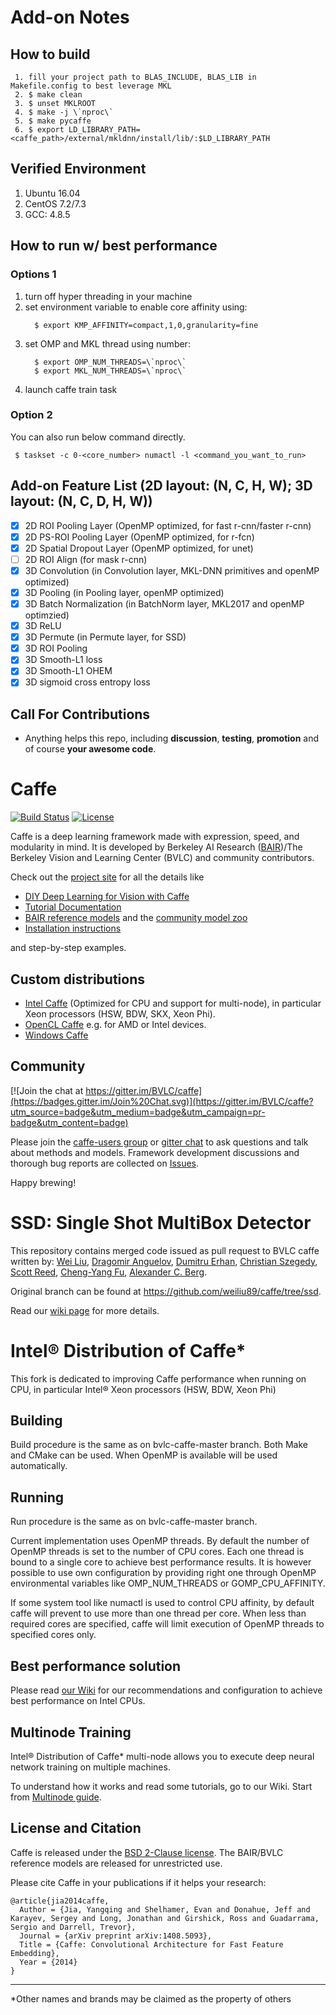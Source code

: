 # Add-on Notes
## How to build
```shell
 1. fill your project path to BLAS_INCLUDE, BLAS_LIB in Makefile.config to best leverage MKL
 2. $ make clean
 3. $ unset MKLROOT
 4. $ make -j \`nproc\`
 5. $ make pycaffe
 6. $ export LD_LIBRARY_PATH=<caffe_path>/external/mkldnn/install/lib/:$LD_LIBRARY_PATH
```
## Verified Environment
 1. Ubuntu 16.04
 2. CentOS 7.2/7.3
 3. GCC: 4.8.5

## How to run w/ best performance
### Options 1
 1. turn off hyper threading in your machine
 2. set environment variable to enable core affinity using:
    ```shell
      $ export KMP_AFFINITY=compact,1,0,granularity=fine
    ```
 3. set OMP and MKL thread using number:
    ```shell
      $ export OMP_NUM_THREADS=\`nproc\`
      $ export MKL_NUM_THREADS=\`nproc\`
    ```
 4. launch caffe train task
### Option 2
  You can also run below command directly.
```shell
 $ taskset -c 0-<core_number> numactl -l <command_you_want_to_run>
```

## Add-on Feature List (2D layout: (N, C, H, W); 3D layout: (N, C, D, H, W))
 - [x] 2D ROI Pooling Layer (OpenMP optimized, for fast r-cnn/faster r-cnn)
 - [x] 2D PS-ROI Pooling Layer (OpenMP optimized, for r-fcn)
 - [x] 2D Spatial Dropout Layer (OpenMP optimized, for unet)
 - [ ] 2D ROI Align (for mask r-cnn)
 - [x] 3D Convolution (in Convolution layer, MKL-DNN primitives and openMP optimized)
 - [x] 3D Pooling (in Pooling layer, openMP optimized)
 - [x] 3D Batch Normalization (in BatchNorm layer, MKL2017 and openMP optimzied)
 - [x] 3D ReLU
 - [x] 3D Permute (in Permute layer, for SSD)
 - [x] 3D ROI Pooling
 - [x] 3D Smooth-L1 loss
 - [x] 3D Smooth-L1 OHEM
 - [x] 3D sigmoid cross entropy loss

## Call For Contributions
- Anything helps this repo, including **discussion**, **testing**, **promotion** and of course **your awesome code**.

# Caffe

[![Build Status](https://travis-ci.org/BVLC/caffe.svg?branch=master)](https://travis-ci.org/BVLC/caffe)
[![License](https://img.shields.io/badge/license-BSD-blue.svg)](LICENSE)

Caffe is a deep learning framework made with expression, speed, and modularity in mind.
It is developed by Berkeley AI Research ([BAIR](http://bair.berkeley.edu))/The Berkeley Vision and Learning Center (BVLC) and community contributors.

Check out the [project site](http://caffe.berkeleyvision.org) for all the details like

- [DIY Deep Learning for Vision with Caffe](https://docs.google.com/presentation/d/1UeKXVgRvvxg9OUdh_UiC5G71UMscNPlvArsWER41PsU/edit#slide=id.p)
- [Tutorial Documentation](http://caffe.berkeleyvision.org/tutorial/)
- [BAIR reference models](http://caffe.berkeleyvision.org/model_zoo.html) and the [community model zoo](https://github.com/BVLC/caffe/wiki/Model-Zoo)
- [Installation instructions](http://caffe.berkeleyvision.org/installation.html)

and step-by-step examples.

## Custom distributions

- [Intel Caffe](https://github.com/BVLC/caffe/tree/intel) (Optimized for CPU and support for multi-node), in particular Xeon processors (HSW, BDW, SKX, Xeon Phi).
- [OpenCL Caffe](https://github.com/BVLC/caffe/tree/opencl) e.g. for AMD or Intel devices.
- [Windows Caffe](https://github.com/BVLC/caffe/tree/windows)

## Community

[![Join the chat at https://gitter.im/BVLC/caffe](https://badges.gitter.im/Join%20Chat.svg)](https://gitter.im/BVLC/caffe?utm_source=badge&utm_medium=badge&utm_campaign=pr-badge&utm_content=badge)

Please join the [caffe-users group](https://groups.google.com/forum/#!forum/caffe-users) or [gitter chat](https://gitter.im/BVLC/caffe) to ask questions and talk about methods and models.
Framework development discussions and thorough bug reports are collected on [Issues](https://github.com/BVLC/caffe/issues).

Happy brewing!


# SSD: Single Shot MultiBox Detector
This repository contains merged code issued as pull request to BVLC caffe written by:
[Wei Liu](http://www.cs.unc.edu/~wliu/), [Dragomir Anguelov](https://www.linkedin.com/in/dragomiranguelov), [Dumitru Erhan](http://research.google.com/pubs/DumitruErhan.html), [Christian Szegedy](http://research.google.com/pubs/ChristianSzegedy.html), [Scott Reed](http://www-personal.umich.edu/~reedscot/), [Cheng-Yang Fu](http://www.cs.unc.edu/~cyfu/), [Alexander C. Berg](http://acberg.com).

Original branch can be found at https://github.com/weiliu89/caffe/tree/ssd.

Read our [wiki page](https://github.com/intel/caffe/wiki/SSD:-Single-Shot-MultiBox-Detector) for more details.

# Intel® Distribution of Caffe*
This fork is dedicated to improving Caffe performance when running on CPU, in particular Intel® Xeon processors (HSW, BDW, Xeon Phi)

## Building
Build procedure is the same as on bvlc-caffe-master branch. Both Make and CMake can be used.
When OpenMP is available will be used automatically.

## Running
Run procedure is the same as on bvlc-caffe-master branch.

Current implementation uses OpenMP threads. By default the number of OpenMP threads is set
to the number of CPU cores. Each one thread is bound to a single core to achieve best
performance results. It is however possible to use own configuration by providing right
one through OpenMP environmental variables like OMP_NUM_THREADS or GOMP_CPU_AFFINITY.

If some system tool like numactl is used to control CPU affinity, by default caffe will prevent
to use more than one thread per core. When less than required cores are specified, caffe will
limit execution of OpenMP threads to specified cores only.

## Best performance solution
Please read [our Wiki](https://github.com/intel/caffe/wiki/Recommendations-to-achieve-best-performance) for our recommendations and configuration to achieve best performance on Intel CPUs. 

## Multinode Training
Intel® Distribution of Caffe* multi-node allows you to execute deep neural network training on multiple machines.

To understand how it works and read some tutorials, go to our Wiki. Start from [Multinode guide](https://github.com/intel/caffe/wiki/Multinode-guide).

## License and Citation

Caffe is released under the [BSD 2-Clause license](https://github.com/BVLC/caffe/blob/master/LICENSE).
The BAIR/BVLC reference models are released for unrestricted use.

Please cite Caffe in your publications if it helps your research:

    @article{jia2014caffe,
      Author = {Jia, Yangqing and Shelhamer, Evan and Donahue, Jeff and Karayev, Sergey and Long, Jonathan and Girshick, Ross and Guadarrama, Sergio and Darrell, Trevor},
      Journal = {arXiv preprint arXiv:1408.5093},
      Title = {Caffe: Convolutional Architecture for Fast Feature Embedding},
      Year = {2014}
    }

***
 *Other names and brands may be claimed as the property of others

